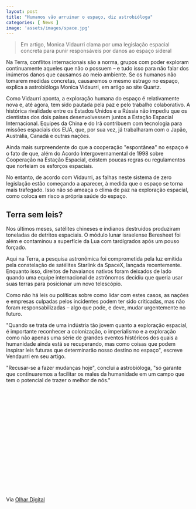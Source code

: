 ```yaml
---
layout: post
title: "Humanos vão arruinar o espaço, diz astrobióloga"
categories: [ News ]
image: 'assets/images/space.jpg'
---
```


> Em artigo, Monica Vidaurri clama por uma legislação espacial concreta para punir responsáveis por danos ao espaço sideral

Na Terra, conflitos internacionais são a norma, grupos com poder exploram continuamente aqueles que não o possuem – e tudo isso para não falar dos inúmeros danos que causamos ao meio ambiente. Se os humanos não tomarem medidas concretas, causaremos o mesmo estrago no espaço, explica a astrobióloga Monica Vidaurri, em artigo ao site Quartz.

Como Vidaurri aponta, a exploração humana do espaço é relativamente nova e, até agora, tem sido pautada pela paz e pelo trabalho colaborativo. A histórica rivalidade entre os Estados Unidos e a Rússia não impediu que os cientistas dos dois países desenvolvessem juntos a Estação Espacial Internacional. Equipes da China e do Irã contribuem com tecnologia para missões espaciais dos EUA, que, por sua vez, já trabalharam com o Japão, Austrália, Canadá e outras nações.

<!-- RETANGULO LARGO -->
<script async src="https://pagead2.googlesyndication.com/pagead/js/adsbygoogle.js"></script>
<!-- Informat -->
<ins class="adsbygoogle"
style="display:block"
data-ad-client="ca-pub-2838251107855362"
data-ad-slot="2327980059"
data-ad-format="auto"
data-full-width-responsive="true"></ins>
<script>
(adsbygoogle = window.adsbygoogle || []).push({});
</script>

Ainda mais surpreendente do que a cooperação "espontânea" no espaço é o fato de que, além do Acordo Intergovernamental de 1998 sobre Cooperação na Estação Espacial, existem poucas regras ou regulamentos que norteiam os esforços espaciais.

No entanto, de acordo com Vidaurri, as falhas neste sistema de zero legislação estão começando a aparecer, à medida que o espaço se torna mais trafegado. Isso não só ameaça o clima de paz na exploração espacial, como coloca em risco a própria saúde do espaço.

## Terra sem leis?

Nos últimos meses, satélites chineses e indianos destruídos produziram toneladas de detritos espaciais. O módulo lunar israelense Beresheet foi além e contaminou a superfície da Lua com tardígrados após um pouso forçado.

Aqui na Terra, a pesquisa astronômica foi comprometida pela luz emitida pela constelação de satélites Starlink da SpaceX, lançada recentemente. Enquanto isso, direitos de havaianos nativos foram deixados de lado quando uma equipe internacional de astrônomos decidiu que queria usar suas terras para posicionar um novo telescópio.

Como não há leis ou políticas sobre como lidar com estes casos, as nações e empresas culpadas pelos incidentes podem ter sido criticadas, mas não foram responsabilizadas – algo que pode, e deve, mudar urgentemente no futuro.

<!-- RETANGULO LARGO 2 -->
<script async src="//pagead2.googlesyndication.com/pagead/js/adsbygoogle.js"></script>
<ins class="adsbygoogle"
style="display:block; text-align:center;"
data-ad-layout="in-article"
data-ad-format="fluid"
data-ad-client="ca-pub-2838251107855362"
data-ad-slot="8549252987"></ins>
<script>
(adsbygoogle = window.adsbygoogle || []).push({});
</script>

"Quando se trata de uma indústria tão jovem quanto a exploração espacial, é importante reconhecer a colonização, o imperialismo e a exploração como não apenas uma série de grandes eventos históricos dos quais a humanidade ainda está se recuperando, mas como coisas que podem inspirar leis futuras que determinarão nosso destino no espaço", escreve Vendaurri em seu artigo.

"Recusar-se a fazer mudanças hoje", conclui a astrobióloga, "só garante que continuaremos a facilitar os males da humanidade em um campo que tem o potencial de trazer o melhor de nós."

<!-- QUADRADO -->
<script async src="//pagead2.googlesyndication.com/pagead/js/adsbygoogle.js"></script>
<ins class="adsbygoogle"
style="display:inline-block;width:336px;height:280px"
data-ad-client="ca-pub-2838251107855362"
data-ad-slot="5351066970"></ins>
<script>
(adsbygoogle = window.adsbygoogle || []).push({});
</script>

Via [Olhar Digital](https://olhardigital.com.br/noticia/humanos-vao-arruinar-o-espaco-diz-astrobiologa/92181)
